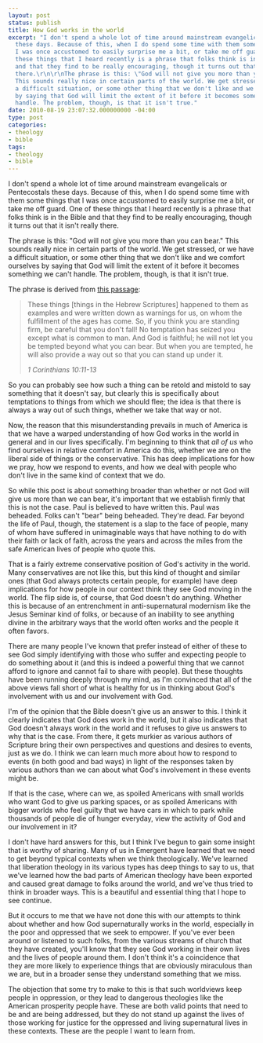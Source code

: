 ```yaml
---
layout: post
status: publish
title: How God works in the world
excerpt: "I don't spend a whole lot of time around mainstream evangelicals or Pentecostals
  these days. Because of this, when I do spend some time with them some things that
  I was once accustomed to easily surprise me a bit, or take me off guard. One of
  these things that I heard recently is a phrase that folks think is in the Bible
  and that they find to be really encouraging, though it turns out that it isn't really
  there.\r\n\r\nThe phrase is this: \"God will not give you more than you can bear.\"
  This sounds really nice in certain parts of the world. We get stressed, or we have
  a difficult situation, or some other thing that we don't like and we comfort ourselves
  by saying that God will limit the extent of it before it becomes something we can't
  handle. The problem, though, is that it isn't true."
date: 2010-08-19 23:07:32.000000000 -04:00
type: post
categories:
- theology
- bible
tags:
- theology
- bible
---
```

I don't spend a whole lot of time around mainstream evangelicals or Pentecostals these days. Because of this, when I do spend some time with them some things that I was once accustomed to easily surprise me a bit, or take me off guard. One of these things that I heard recently is a phrase that folks think is in the Bible and that they find to be really encouraging, though it turns out that it isn't really there.

The phrase is this: "God will not give you more than you can bear." This sounds really nice in certain parts of the world. We get stressed, or we have a difficult situation, or some other thing that we don't like and we comfort ourselves by saying that God will limit the extent of it before it becomes something we can't handle. The problem, though, is that it isn't true.

The phrase is derived from <a href="http://www.biblegateway.com/passage/?search=1%20Corinthians%2010:11-13&amp;version=NIV">this passage</a>:

<blockquote><p>These things [things in the Hebrew Scriptures] happened to them as examples and were written down as warnings for us, on whom the fulfillment of the ages has come. So, if you think you are standing firm, be careful that you don't fall! No temptation has seized you except what is common to man. And God is faithful; he will not let you be tempted beyond what you can bear. But when you are tempted, he will also provide a way out so that you can stand up under it.</p><cite>1 Corinthians 10:11-13</cite></blockquote>

So you can probably see how such a thing can be retold and mistold to say something that it doesn't say, but clearly this is specifically about temptations to things from which we should flee; the idea is that there is always a way out of such things, whether we take that way or not.

Now, the reason that this misunderstanding prevails in much of America is that we have a warped understanding of how God works in the world in general and in our lives specifically. I'm beginning to think that <em>all of us</em> who find ourselves in relative comfort in America do this, whether we are on the liberal side of things or the conservative. This has deep implications for how we pray, how we respond to events, and how we deal with people who don't live in the same kind of context that we do.

So while this post is about something broader than whether or not God will give us more than we can bear, it's important that we establish firmly that this is not the case. Paul is believed to have written this. Paul was beheaded. Folks can't "bear" being beheaded. They're dead. Far beyond the life of Paul, though, the statement is a slap to the face of people, many of whom have suffered in unimaginable ways that have nothing to do with their faith or lack of faith, across the years and across the miles from the safe American lives of people who quote this.

That is a fairly extreme conservative position of God's activity in the world. Many conservatives are not like this, but this kind of thought and similar ones (that God always protects certain people, for example) have deep implications for how people in our context think they see God moving in the world. The flip side is, of course, that God doesn't do anything. Whether this is because of an entrenchment in anti-supernatural modernism like the Jesus Seminar kind of folks, or because of an inability to see anything divine in the arbitrary ways that the world often works and the people it often favors.

There are many people I've known that prefer instead of either of these to see God simply identifying with those who suffer and expecting people to do something about it (and this is indeed a powerful thing that we cannot afford to ignore and cannot fail to share with people). But these thoughts have been running deeply through my mind, as I'm convinced that all of the above views fall short of what is healthy for us in thinking about God's involvement with us and our involvement with God.

I'm of the opinion that the Bible doesn't give us an answer to this. I think it clearly indicates that God does work in the world, but it also indicates that God doesn't always work in the world and it refuses to give us answers to why that is the case. From there, it gets murkier as various authors of Scripture bring their own perspectives and questions and desires to events, just as we do. I think we can learn much more about how to respond to events (in both good and bad ways) in light of the responses taken by various authors than we can about what God's involvement in these events might be.

If that is the case, where can we, as spoiled Americans with small worlds who want God to give us parking spaces, or as spoiled Americans with bigger worlds who feel guilty that we have cars in which to park while thousands of people die of hunger everyday, view the activity of God and our involvement in it?

I don't have hard answers for this, but I think I've begun to gain some insight that is worthy of sharing. Many of us in Emergent have learned that we need to get beyond typical contexts when we think theologically. We've learned that liberation theology in its various types has deep things to say to us, that we've learned how the bad parts of American theology have been exported and caused great damage to folks around the world, and we've thus tried to think in broader ways. This is a beautiful and essential thing that I hope to see continue.

But it occurs to me that we have not done this with our attempts to think about whether and how God supernaturally works in the world, especially in the poor and oppressed that we seek to empower. If you've ever been around or listened to such folks, from the various streams of church that they have created, you'll know that they see God working in their own lives and the lives of people around them. I don't think it's a coincidence that they are more likely to experience things that are obviously miraculous than we are, but in a broader sense they understand something that we miss.

The objection that some try to make to this is that such worldviews keep people in oppression, or they lead to dangerous theologies like the American prosperity people have. These are both valid points that need to be and are being addressed, but they do not stand up against the lives of those working for justice for the oppressed and living supernatural lives in these contexts. These are the people I want to learn from.
